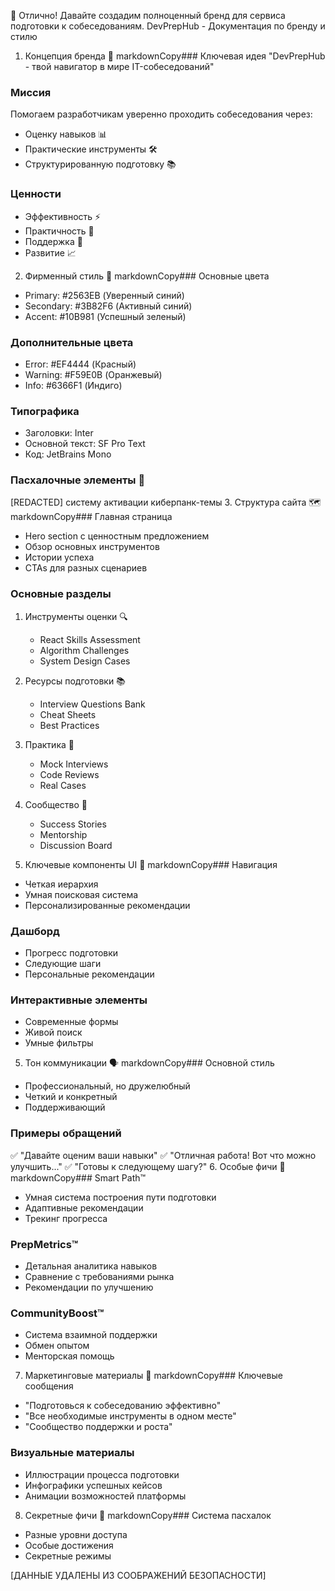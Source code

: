 🎯 Отлично! Давайте создадим полноценный бренд для сервиса подготовки к собеседованиям.
DevPrepHub - Документация по бренду и стилю
1. Концепция бренда 🎯
markdownCopy### Ключевая идея
"DevPrepHub - твой навигатор в мире IT-собеседований"

### Миссия
Помогаем разработчикам уверенно проходить собеседования через:
- Оценку навыков 📊
- Практические инструменты 🛠️
- Структурированную подготовку 📚

### Ценности
- Эффективность ⚡
- Практичность 💪
- Поддержка 🤝
- Развитие 📈
2. Фирменный стиль 🎨
markdownCopy### Основные цвета
- Primary: #2563EB (Уверенный синий)
- Secondary: #3B82F6 (Активный синий)
- Accent: #10B981 (Успешный зеленый)

### Дополнительные цвета
- Error: #EF4444 (Красный)
- Warning: #F59E0B (Оранжевый)
- Info: #6366F1 (Индиго)

### Типографика
- Заголовки: Inter
- Основной текст: SF Pro Text
- Код: JetBrains Mono

### Пасхалочные элементы 🤫
[REDACTED] систему активации киберпанк-темы
3. Структура сайта 🗺️
markdownCopy### Главная страница
- Hero section с ценностным предложением
- Обзор основных инструментов
- Истории успеха
- CTAs для разных сценариев

### Основные разделы
1. Инструменты оценки 🔍
   - React Skills Assessment
   - Algorithm Challenges
   - System Design Cases

2. Ресурсы подготовки 📚
   - Interview Questions Bank
   - Cheat Sheets
   - Best Practices

3. Практика 💪
   - Mock Interviews
   - Code Reviews
   - Real Cases

4. Сообщество 👥
   - Success Stories
   - Mentorship
   - Discussion Board
4. Ключевые компоненты UI 🎨
markdownCopy### Навигация
- Четкая иерархия
- Умная поисковая система
- Персонализированные рекомендации

### Дашборд
- Прогресс подготовки
- Следующие шаги
- Персональные рекомендации

### Интерактивные элементы
- Современные формы
- Живой поиск
- Умные фильтры
5. Тон коммуникации 🗣️
markdownCopy### Основной стиль
- Профессиональный, но дружелюбный
- Четкий и конкретный
- Поддерживающий

### Примеры обращений
✅ "Давайте оценим ваши навыки"
✅ "Отличная работа! Вот что можно улучшить..."
✅ "Готовы к следующему шагу?"
6. Особые фичи 💫
markdownCopy### Smart Path™
- Умная система построения пути подготовки
- Адаптивные рекомендации
- Трекинг прогресса

### PrepMetrics™
- Детальная аналитика навыков
- Сравнение с требованиями рынка
- Рекомендации по улучшению

### CommunityBoost™
- Система взаимной поддержки
- Обмен опытом
- Менторская помощь
7. Маркетинговые материалы 📣
markdownCopy### Ключевые сообщения
- "Подготовься к собеседованию эффективно"
- "Все необходимые инструменты в одном месте"
- "Сообщество поддержки и роста"

### Визуальные материалы
- Иллюстрации процесса подготовки
- Инфографики успешных кейсов
- Анимации возможностей платформы
8. Секретные фичи 🤫
markdownCopy### Система пасхалок
- Разные уровни доступа
- Особые достижения
- Секретные режимы

[ДАННЫЕ УДАЛЕНЫ ИЗ СООБРАЖЕНИЙ БЕЗОПАСНОСТИ]